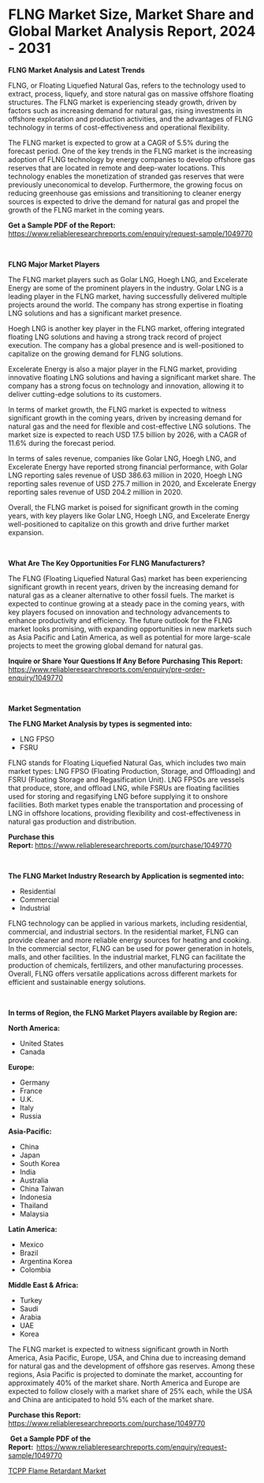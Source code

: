 <p><h1>FLNG Market Size, Market Share and Global Market Analysis Report, 2024 - 2031</h1></p><p><strong>FLNG Market Analysis and Latest Trends</strong></p>
<p><p>FLNG, or Floating Liquefied Natural Gas, refers to the technology used to extract, process, liquefy, and store natural gas on massive offshore floating structures. The FLNG market is experiencing steady growth, driven by factors such as increasing demand for natural gas, rising investments in offshore exploration and production activities, and the advantages of FLNG technology in terms of cost-effectiveness and operational flexibility.</p><p>The FLNG market is expected to grow at a CAGR of 5.5% during the forecast period. One of the key trends in the FLNG market is the increasing adoption of FLNG technology by energy companies to develop offshore gas reserves that are located in remote and deep-water locations. This technology enables the monetization of stranded gas reserves that were previously uneconomical to develop. Furthermore, the growing focus on reducing greenhouse gas emissions and transitioning to cleaner energy sources is expected to drive the demand for natural gas and propel the growth of the FLNG market in the coming years.</p></p>
<p><strong>Get a Sample PDF of the Report:&nbsp;</strong> <a href="https://www.reliableresearchreports.com/enquiry/request-sample/1049770">https://www.reliableresearchreports.com/enquiry/request-sample/1049770</a></p>
<p>&nbsp;</p>
<p><strong>FLNG Major Market Players</strong></p>
<p><p>The FLNG market players such as Golar LNG, Hoegh LNG, and Excelerate Energy are some of the prominent players in the industry. Golar LNG is a leading player in the FLNG market, having successfully delivered multiple projects around the world. The company has strong expertise in floating LNG solutions and has a significant market presence.</p><p>Hoegh LNG is another key player in the FLNG market, offering integrated floating LNG solutions and having a strong track record of project execution. The company has a global presence and is well-positioned to capitalize on the growing demand for FLNG solutions.</p><p>Excelerate Energy is also a major player in the FLNG market, providing innovative floating LNG solutions and having a significant market share. The company has a strong focus on technology and innovation, allowing it to deliver cutting-edge solutions to its customers.</p><p>In terms of market growth, the FLNG market is expected to witness significant growth in the coming years, driven by increasing demand for natural gas and the need for flexible and cost-effective LNG solutions. The market size is expected to reach USD 17.5 billion by 2026, with a CAGR of 11.6% during the forecast period.</p><p>In terms of sales revenue, companies like Golar LNG, Hoegh LNG, and Excelerate Energy have reported strong financial performance, with Golar LNG reporting sales revenue of USD 386.63 million in 2020, Hoegh LNG reporting sales revenue of USD 275.7 million in 2020, and Excelerate Energy reporting sales revenue of USD 204.2 million in 2020.</p><p>Overall, the FLNG market is poised for significant growth in the coming years, with key players like Golar LNG, Hoegh LNG, and Excelerate Energy well-positioned to capitalize on this growth and drive further market expansion.</p></p>
<p>&nbsp;</p>
<p><strong>What Are The Key Opportunities For FLNG Manufacturers?</strong></p>
<p><p>The FLNG (Floating Liquefied Natural Gas) market has been experiencing significant growth in recent years, driven by the increasing demand for natural gas as a cleaner alternative to other fossil fuels. The market is expected to continue growing at a steady pace in the coming years, with key players focused on innovation and technology advancements to enhance productivity and efficiency. The future outlook for the FLNG market looks promising, with expanding opportunities in new markets such as Asia Pacific and Latin America, as well as potential for more large-scale projects to meet the growing global demand for natural gas.</p></p>
<p><strong>Inquire or Share Your Questions If Any Before Purchasing This Report:</strong> <a href="https://www.reliableresearchreports.com/enquiry/pre-order-enquiry/1049770">https://www.reliableresearchreports.com/enquiry/pre-order-enquiry/1049770</a></p>
<p>&nbsp;</p>
<p><strong>Market Segmentation</strong></p>
<p><strong>The FLNG Market Analysis by types is segmented into:</strong></p>
<p><ul><li>LNG FPSO</li><li>FSRU</li></ul></p>
<p><p>FLNG stands for Floating Liquefied Natural Gas, which includes two main market types: LNG FPSO (Floating Production, Storage, and Offloading) and FSRU (Floating Storage and Regasification Unit). LNG FPSOs are vessels that produce, store, and offload LNG, while FSRUs are floating facilities used for storing and regasifying LNG before supplying it to onshore facilities. Both market types enable the transportation and processing of LNG in offshore locations, providing flexibility and cost-effectiveness in natural gas production and distribution.</p></p>
<p><strong>Purchase this Report:&nbsp;</strong><a href="https://www.reliableresearchreports.com/purchase/1049770">https://www.reliableresearchreports.com/purchase/1049770</a></p>
<p>&nbsp;</p>
<p><strong>The FLNG Market Industry Research by Application is segmented into:</strong></p>
<p><ul><li>Residential</li><li>Commercial</li><li>Industrial</li></ul></p>
<p><p>FLNG technology can be applied in various markets, including residential, commercial, and industrial sectors. In the residential market, FLNG can provide cleaner and more reliable energy sources for heating and cooking. In the commercial sector, FLNG can be used for power generation in hotels, malls, and other facilities. In the industrial market, FLNG can facilitate the production of chemicals, fertilizers, and other manufacturing processes. Overall, FLNG offers versatile applications across different markets for efficient and sustainable energy solutions.</p></p>
<p>&nbsp;</p>
<p><strong>In terms of Region, the FLNG Market Players available by Region are:</strong></p>
<p>
    <p> <strong> North America: </strong>
        <ul>
            <li>United States</li>
            <li>Canada</li>
        </ul>
        </p> 
    <p> <strong> Europe: </strong>
        <ul>
            <li>Germany</li>
            <li>France</li>
            <li>U.K.</li>
            <li>Italy</li>
            <li>Russia</li>
        </ul>
        </p> 
    <p> <strong> Asia-Pacific: </strong>
        <ul>
            <li>China</li>
            <li>Japan</li>
            <li>South Korea</li>
            <li>India</li>
            <li>Australia</li>
            <li>China Taiwan</li>
            <li>Indonesia</li>
            <li>Thailand</li>
            <li>Malaysia</li>
        </ul>
        </p> 
    <p> <strong> Latin America: </strong>
        <ul>
            <li>Mexico</li>
            <li>Brazil</li>
            <li>Argentina Korea</li>
            <li>Colombia</li>
        </ul>
        </p> 
    <p> <strong> Middle East & Africa: </strong>
        <ul>
            <li>Turkey</li>
            <li>Saudi</li>
            <li>Arabia</li>
            <li>UAE</li>
            <li>Korea</li>
        </ul>
    </p>
    </p>
<p><p>The FLNG market is expected to witness significant growth in North America, Asia Pacific, Europe, USA, and China due to increasing demand for natural gas and the development of offshore gas reserves. Among these regions, Asia Pacific is projected to dominate the market, accounting for approximately 40% of the market share. North America and Europe are expected to follow closely with a market share of 25% each, while the USA and China are anticipated to hold 5% each of the market share.</p></p>
<p><strong>Purchase this Report: </strong><a href="https://www.reliableresearchreports.com/purchase/1049770">https://www.reliableresearchreports.com/purchase/1049770</a></p>
<p>&nbsp;<strong>Get a Sample PDF of the Report:&nbsp;&nbsp;</strong><a href="https://www.reliableresearchreports.com/enquiry/request-sample/1049770">https://www.reliableresearchreports.com/enquiry/request-sample/1049770</a></p>
<p><strong></strong></p>
<p><p><a href="https://fearless-okapi-6c8.notion.site/TCPP-Flame-Retardant-Market-Offer-Valuable-Insights-into-Market-Size-Market-Share-Market-Trends-a-7f077874efa6487abdb5b19c1a249eaf">TCPP Flame Retardant Market</a></p></p>